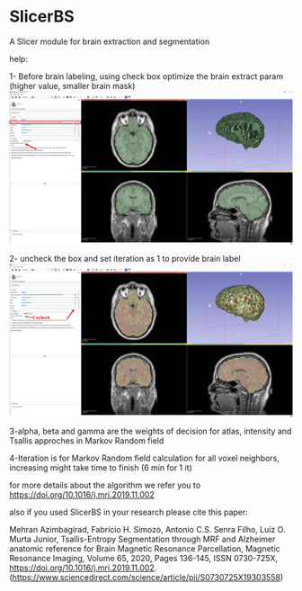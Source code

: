 # SlicerBS
A Slicer module for brain extraction and segmentation

help:

1- Before brain labeling, using check box optimize the brain extract param (higher value, smaller brain mask)
![Alt text](Screenshot1.jpg?raw=true "Using SlicerBS for brain extraction")

2- uncheck the box and set iteration as 1 to provide brain label
![Alt text](Screenshot2.jpg?raw=true "Using SlicerBS for brain label")

3-alpha, beta and gamma are the weights of decision for atlas, intensity and Tsallis approches in Markov Random field 

4-Iteration is for Markov Random field calculation for all voxel neighbors, increasing might take time to finish (6 min for 1 it)

for more details about the algorithm we refer you to https://doi.org/10.1016/j.mri.2019.11.002

also if you used SlicerBS in your research please cite this paper:

Mehran Azimbagirad, Fabrício H. Simozo, Antonio C.S. Senra Filho, Luiz O. Murta Junior,
Tsallis-Entropy Segmentation through MRF and Alzheimer anatomic reference for Brain Magnetic Resonance Parcellation,
Magnetic Resonance Imaging,
Volume 65,
2020,
Pages 136-145,
ISSN 0730-725X,
https://doi.org/10.1016/j.mri.2019.11.002.
(https://www.sciencedirect.com/science/article/pii/S0730725X19303558)
